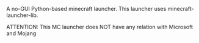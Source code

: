 A no-GUI Python-based minecraft launcher. This launcher uses minecraft-launcher-lib.

ATTENTION: This MC launcher does NOT have any relation with Microsoft and Mojang
